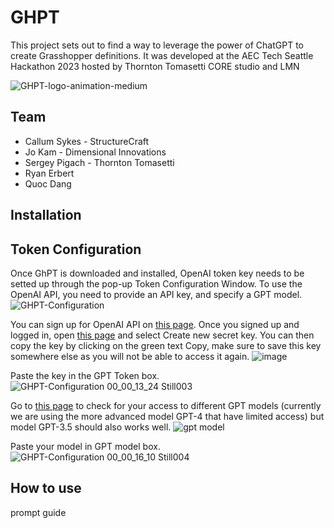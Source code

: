 # GHPT
This project sets out to find a way to leverage the power of ChatGPT to create Grasshopper definitions.
It was developed at the AEC Tech Seattle Hackathon 2023 hosted by Thornton Tomasetti CORE studio and LMN

![GHPT-logo-animation-medium](https://github.com/enmerk4r/GHPT/assets/25551621/f6959c8c-979c-476c-8d90-6f6362561693)


## Team
- Callum Sykes - StructureCraft
- Jo Kam - Dimensional Innovations
- Sergey Pigach - Thornton Tomasetti
- Ryan Erbert
- Quoc Dang

## Installation

## Token Configuration
Once GhPT is downloaded and installed, OpenAI token key needs to be setted up through the pop-up Token Configuration Window. To use the OpenAI API, you need to provide an API key, and specify a GPT model.
![GHPT-Configuration](https://github.com/enmerk4r/GHPT/assets/114206649/39b36d31-ba99-49c1-8ede-27b7b2ebf0b6)


You can sign up for OpenAI API on [this page](https://openai.com/product). Once you signed up and logged in, open [this page](https://platform.openai.com/account/api-keys) and select Create new secret key. You can then copy the key by clicking on the green text Copy, make sure to save this key somewhere else as you will not be able to access it again.
![image](https://github.com/enmerk4r/GHPT/assets/114206649/66441be3-3c87-4de1-81ca-71a1565347ce)


Paste the key in the GPT Token box.
![GHPT-Configuration 00_00_13_24 Still003](https://github.com/enmerk4r/GHPT/assets/114206649/88b0864e-346c-4891-8ab8-24461db66d12)


Go to [this page](https://platform.openai.com/account/rate-limits) to check for your access to different GPT models (currently we are using the more advanced model GPT-4 that have limited access) but model GPT-3.5 should also works well.
![gpt model](https://github.com/enmerk4r/GHPT/assets/114206649/fd61e092-9a65-484b-b394-93e22a1263cf)


Paste your model in GPT model box.
![GHPT-Configuration 00_00_16_10 Still004](https://github.com/enmerk4r/GHPT/assets/114206649/942d251c-6fa7-4433-9990-8fd4f9eba4be)


## How to use
prompt guide


